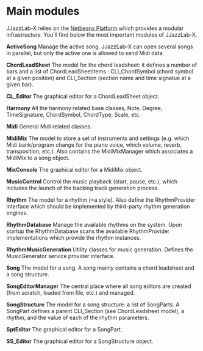 # Main modules

JJazzLab-X relies on the [Netbeans Platform](https://netbeans.org/features/platform/features.html) which provides a modular infrastructure. You'll find below the most important modules of JJazzLab-X.

**ActiveSong** Manage the active song. JJazzLab-X can open several songs in parallel, but only the active one is allowed to send Midi data.

**ChordLeadSheet** The model for the chord leadsheet: it defines a number of bars and a list of ChordLeadSheetItems : CLI\_ChordSymbol (chord symbol at a given position) and CLI\_Section (section name and time signatue at a given bar).

**CL\_Editor** The graphical editor for a ChordLeadSheet object.

**Harmony** All the harmony related base classes, Note, Degree, TimeSignature, ChordSymbol, ChordType, Scale, etc.

**Midi** General Midi related classes.

**MidiMix** The model to store a set of instruments and settings (e.g. which Midi bank/program change for the piano voice, which volume, reverb, transposition, etc.). Also contains the MidiMixManager which associates a MidiMix to a song object.

**MixConsole** The graphical editor for a MidiMix object.

**MusicControl** Control the music playback (start, pause, etc.), which includes the launch of the backing track generation process.

**Rhythm** The model for a rhythm (=a style). Also define the RhythmProvider interface which should be implemented by third-party rhythm generation engines.

**RhythmDatabase** Manage the available rhythms on the system. Upon startup the RhythmDatabase scans the available RhythmProvider implementations which provide the rhythm instances.

**RhythmMusicGeneration** Utility classes for music generation. Defines the MusicGenerator service provider interface.

**Song** The model for a song. A song mainly contains a chord leadsheet and a song structure.

**SongEditorManager** The central place where all song editors are created (from scratch, loaded from file, etc.) and managed.

**SongStructure** The model for a song structure: a list of SongParts. A SongPart defines a parent CLI\_Section (see ChordLeadsheet model), a rhythm, and the value of each of the rhythm parameters.

**SptEditor** The graphical editor for a SongPart.

**SS\_Editor** The graphical editor for a SongStructure object.
